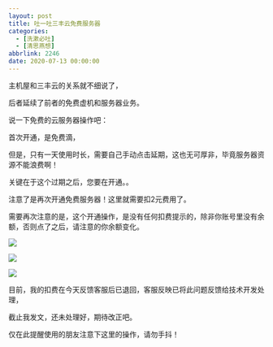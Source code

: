 ```yaml
---
layout: post
title: 吐一吐三丰云免费服务器
categories:
  - [洗漱必吐]
  - [清思燕想]
abbrlink: 2246
date: 2020-07-13 00:00:00
---
```


<!-- wp:paragraph -->

主机屋和三丰云的关系就不细说了，

<!-- /wp:paragraph -->

<!-- wp:paragraph -->

后者延续了前者的免费虚机和服务器业务。

<!-- /wp:paragraph -->

<!-- wp:paragraph {"textColor":"vivid-red"} -->

说一下免费的云服务器操作吧：

<!-- /wp:paragraph -->

<!-- wp:paragraph -->

首次开通，是免费滴，

<!-- /wp:paragraph -->

<!-- wp:paragraph -->

但是，只有一天使用时长，需要自己手动点击延期，这也无可厚非，毕竟服务器资源不能浪费啊！

<!-- more -->

<!-- /wp:paragraph -->

<!-- wp:paragraph -->

关键在于这个过期之后，您要在开通。。

<!-- /wp:paragraph -->

<!-- wp:paragraph {"textColor":"vivid-red"} -->

注意了是再次开通免费服务器！这里就需要扣2元费用了。

<!-- /wp:paragraph -->

<!-- wp:paragraph -->

需要再次注意的是，这个开通操作，是没有任何扣费提示的，除非你账号里没有余额，否则点了之后，请注意的你余额变化。

<!-- /wp:paragraph -->

![](http://image.bmqy.net/wp-content/uploads/2020/07/QQ截图20200713092111-1024x568.png)

![](http://image.bmqy.net/wp-content/uploads/2020/07/QQ截图20200713091824-1024x529.png)

![](http://image.bmqy.net/wp-content/uploads/2020/07/QQ截图20200713091844-1024x575.png)

<!-- wp:paragraph -->

目前，我的扣费在今天反馈客服后已退回，客服反映已将此问题反馈给技术开发处理，

<!-- /wp:paragraph -->

<!-- wp:paragraph -->

截止我发文，还未处理好，期待改正吧。

<!-- /wp:paragraph -->

<!-- wp:paragraph {"textColor":"vivid-red"} -->

仅在此提醒使用的朋友注意下这里的操作，请勿手抖！

<!-- /wp:paragraph -->